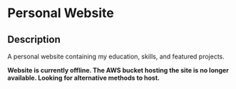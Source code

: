 # Personal Website

## Description

A personal website containing my education, skills, and featured projects.

**Website is currently offline. The AWS bucket hosting the site is no longer available. Looking for alternative methods to host.**
